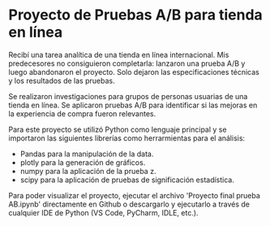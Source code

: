 # Proyecto de Pruebas A/B para tienda en línea

Recibí una tarea analítica de una tienda en línea internacional. Mis predecesores no consiguieron completarla: lanzaron una prueba A/B y luego abandonaron el proyecto. Solo dejaron las especificaciones técnicas y los resultados de las pruebas.

Se realizaron investigaciones para grupos de personas usuarias de una tienda en línea. Se aplicaron pruebas A/B para identificar si las mejoras en la experiencia de compra fueron relevantes.

Para este proyecto se utilizó Python como lenguaje principal y se importaron las siguientes librerías como herrarmientas para el análisis:

- Pandas para la manipulación de la data.
- plotly para la generación de gráficos.
- numpy para la aplicación de la prueba z.
- scipy para la aplicación de pruebas de significación estadística.

Para poder visualizar el proyecto, ejecutar el archivo 'Proyecto final prueba AB.ipynb' directamente en Github o descargarlo y ejecutarlo a través de cualquier IDE de Python (VS Code, PyCharm, IDLE, etc.).
